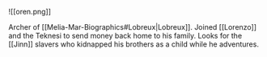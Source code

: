 ![[oren.png]]

Archer of [[Melia-Mar-Biographics#Lobreux|Lobreux]]. Joined [[Lorenzo]] and the Teknesi to send money back home to his family. Looks for the [[Jinn]] slavers who kidnapped his brothers as a child while he adventures.